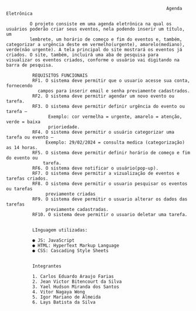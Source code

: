                                                                  Agenda Eletrônica

             O projeto consiste em uma agenda eletrônica na qual os usuários poderão criar seus eventos, nela podendo inserir um título, um       
             lembrete, um horário de começo e fim do eventos e, também, categorizar a urgência deste em vermelho(urgente), amarelo(mediano),                   verde(não urgente). A tela principal do site mostrará os eventos já criados. O site, também, incluirá uma aba de pesquisa para                    visualizar os eventos criados, conforme o usuário vai digitando na barra de pesquisa.

              REQUISITOS FUNCIONAIS
              RF1. O sistema deve permitir que o usuario acesse sua conta, fornecendo
                campos para inserir email e senha previamente cadastrados.
              RF2. O sistema deve permitir agendar um novo evento ou tarefa.
              RF3. O sistema deve permitir definir urgência do evento ou tarefa – 
                    Exemplo: cor vermelha = urgente, amarelo = atenção, verde = baixa
                    prioriedade.
              RF4. O sistema deve permitir o usuário categorizar uma tarefa ou evento –
                   Exemplo: 29/02/2024 = consulta medica (categorização) as 14 horas.
              RF5. O sistema deve permitir definir horário de começo e fim do evento ou
                  tarefa.
              RF6. O sistema deve notificar o usuário(pop-up).
              RF7. O sistema deve permitir a vizualização de eventos e tarefas criados.
              RF8. O sistema deve permitir o usuario pesquisar os eventos ou tarefas
                   previamente criadas
              RF9. O sistema deve permitir o usuario alterar os dados das tarefas
                   previamente cadastradas.
              RF10. O sistema deve permitir o usuario deletar uma tarefa.


              LInguagem utilizadas:

              ●	JS: JavaScript
              ●	HTML: HyperText Markup Language
              ●	CSS: Cascading Style Sheets


              Integrantes
              
              1. Carlos Eduardo Araujo Farias
              2. Jean Victor Bitencourt da Silva
              3. Yael Hudson Miranda dos Santos
              4. Vitor Nagaya Wong
              5. Igor Mariano de Almeida
              6. Lays Batista da Silva
              
